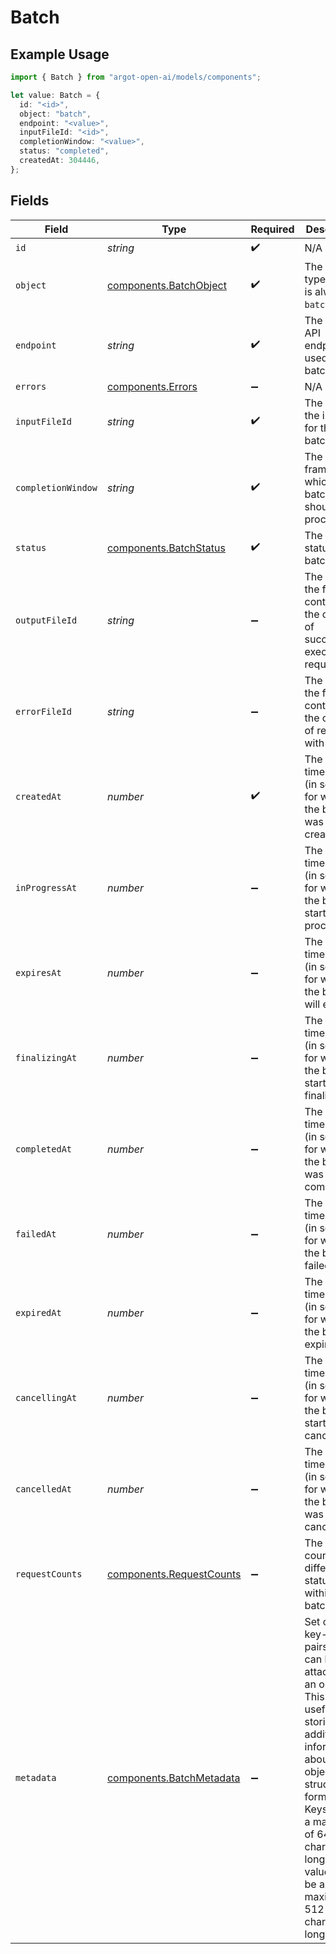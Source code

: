 # Batch

## Example Usage

```typescript
import { Batch } from "argot-open-ai/models/components";

let value: Batch = {
  id: "<id>",
  object: "batch",
  endpoint: "<value>",
  inputFileId: "<id>",
  completionWindow: "<value>",
  status: "completed",
  createdAt: 304446,
};
```

## Fields

| Field                                                                                                                                                                                                                                                        | Type                                                                                                                                                                                                                                                         | Required                                                                                                                                                                                                                                                     | Description                                                                                                                                                                                                                                                  |
| ------------------------------------------------------------------------------------------------------------------------------------------------------------------------------------------------------------------------------------------------------------ | ------------------------------------------------------------------------------------------------------------------------------------------------------------------------------------------------------------------------------------------------------------ | ------------------------------------------------------------------------------------------------------------------------------------------------------------------------------------------------------------------------------------------------------------ | ------------------------------------------------------------------------------------------------------------------------------------------------------------------------------------------------------------------------------------------------------------ |
| `id`                                                                                                                                                                                                                                                         | *string*                                                                                                                                                                                                                                                     | :heavy_check_mark:                                                                                                                                                                                                                                           | N/A                                                                                                                                                                                                                                                          |
| `object`                                                                                                                                                                                                                                                     | [components.BatchObject](../../models/components/batchobject.md)                                                                                                                                                                                             | :heavy_check_mark:                                                                                                                                                                                                                                           | The object type, which is always `batch`.                                                                                                                                                                                                                    |
| `endpoint`                                                                                                                                                                                                                                                   | *string*                                                                                                                                                                                                                                                     | :heavy_check_mark:                                                                                                                                                                                                                                           | The OpenAI API endpoint used by the batch.                                                                                                                                                                                                                   |
| `errors`                                                                                                                                                                                                                                                     | [components.Errors](../../models/components/errors.md)                                                                                                                                                                                                       | :heavy_minus_sign:                                                                                                                                                                                                                                           | N/A                                                                                                                                                                                                                                                          |
| `inputFileId`                                                                                                                                                                                                                                                | *string*                                                                                                                                                                                                                                                     | :heavy_check_mark:                                                                                                                                                                                                                                           | The ID of the input file for the batch.                                                                                                                                                                                                                      |
| `completionWindow`                                                                                                                                                                                                                                           | *string*                                                                                                                                                                                                                                                     | :heavy_check_mark:                                                                                                                                                                                                                                           | The time frame within which the batch should be processed.                                                                                                                                                                                                   |
| `status`                                                                                                                                                                                                                                                     | [components.BatchStatus](../../models/components/batchstatus.md)                                                                                                                                                                                             | :heavy_check_mark:                                                                                                                                                                                                                                           | The current status of the batch.                                                                                                                                                                                                                             |
| `outputFileId`                                                                                                                                                                                                                                               | *string*                                                                                                                                                                                                                                                     | :heavy_minus_sign:                                                                                                                                                                                                                                           | The ID of the file containing the outputs of successfully executed requests.                                                                                                                                                                                 |
| `errorFileId`                                                                                                                                                                                                                                                | *string*                                                                                                                                                                                                                                                     | :heavy_minus_sign:                                                                                                                                                                                                                                           | The ID of the file containing the outputs of requests with errors.                                                                                                                                                                                           |
| `createdAt`                                                                                                                                                                                                                                                  | *number*                                                                                                                                                                                                                                                     | :heavy_check_mark:                                                                                                                                                                                                                                           | The Unix timestamp (in seconds) for when the batch was created.                                                                                                                                                                                              |
| `inProgressAt`                                                                                                                                                                                                                                               | *number*                                                                                                                                                                                                                                                     | :heavy_minus_sign:                                                                                                                                                                                                                                           | The Unix timestamp (in seconds) for when the batch started processing.                                                                                                                                                                                       |
| `expiresAt`                                                                                                                                                                                                                                                  | *number*                                                                                                                                                                                                                                                     | :heavy_minus_sign:                                                                                                                                                                                                                                           | The Unix timestamp (in seconds) for when the batch will expire.                                                                                                                                                                                              |
| `finalizingAt`                                                                                                                                                                                                                                               | *number*                                                                                                                                                                                                                                                     | :heavy_minus_sign:                                                                                                                                                                                                                                           | The Unix timestamp (in seconds) for when the batch started finalizing.                                                                                                                                                                                       |
| `completedAt`                                                                                                                                                                                                                                                | *number*                                                                                                                                                                                                                                                     | :heavy_minus_sign:                                                                                                                                                                                                                                           | The Unix timestamp (in seconds) for when the batch was completed.                                                                                                                                                                                            |
| `failedAt`                                                                                                                                                                                                                                                   | *number*                                                                                                                                                                                                                                                     | :heavy_minus_sign:                                                                                                                                                                                                                                           | The Unix timestamp (in seconds) for when the batch failed.                                                                                                                                                                                                   |
| `expiredAt`                                                                                                                                                                                                                                                  | *number*                                                                                                                                                                                                                                                     | :heavy_minus_sign:                                                                                                                                                                                                                                           | The Unix timestamp (in seconds) for when the batch expired.                                                                                                                                                                                                  |
| `cancellingAt`                                                                                                                                                                                                                                               | *number*                                                                                                                                                                                                                                                     | :heavy_minus_sign:                                                                                                                                                                                                                                           | The Unix timestamp (in seconds) for when the batch started cancelling.                                                                                                                                                                                       |
| `cancelledAt`                                                                                                                                                                                                                                                | *number*                                                                                                                                                                                                                                                     | :heavy_minus_sign:                                                                                                                                                                                                                                           | The Unix timestamp (in seconds) for when the batch was cancelled.                                                                                                                                                                                            |
| `requestCounts`                                                                                                                                                                                                                                              | [components.RequestCounts](../../models/components/requestcounts.md)                                                                                                                                                                                         | :heavy_minus_sign:                                                                                                                                                                                                                                           | The request counts for different statuses within the batch.                                                                                                                                                                                                  |
| `metadata`                                                                                                                                                                                                                                                   | [components.BatchMetadata](../../models/components/batchmetadata.md)                                                                                                                                                                                         | :heavy_minus_sign:                                                                                                                                                                                                                                           | Set of 16 key-value pairs that can be attached to an object. This can be useful for storing additional information about the object in a structured format. Keys can be a maximum of 64 characters long and values can be a maximum of 512 characters long.<br/> |